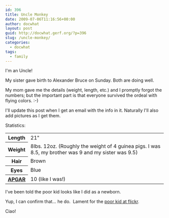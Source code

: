 ```yaml
---
id: 396
title: Uncle Monkey
date: 2009-07-06T11:16:56+00:00
author: docwhat
layout: post
guid: http://docwhat.gerf.org/?p=396
slug: /uncle-monkey/
categories:
  - docwhat
tags:
  - family
---
```

I'm an Uncle!

My sister gave birth to Alexander Bruce on Sunday.  Both are doing well.

My mom gave me the details (weight, length, etc.) and I promptly forgot the numbers; but the important part is that everyone survived the ordeal with flying colors. :-)

I'll update this post when I get an email with the info in it.  Naturally I'll also add pictures as I get them.

Statistics:

<table border="0">
<tbody>
<tr>
<th>Length</th>
<td>21"</td>
</tr>
<tr>
<th>Weight</th>
<td>8lbs. 12oz. (Roughly the weight of 4 guinea pigs. I was  8.5, my brother was 9 and my sister was 9.5)</td>
</tr>
<tr>
<th>Hair</th>
<td>Brown</td>
</tr>
<tr>
<th>Eyes</th>
<td>Blue</td>
</tr>
<tr>
<th><a href="http://kidshealth.org/parent/newborn/first_days/apgar.html">APGAR</a></th>
<td>10 (like I was!)</td>
</tr>
</tbody></table>

I've been told the poor kid looks like I did as a newborn.

Yup, I can confirm that... he do.  Lament for the [poor kid at
flickr](https://www.flickr.com/photos/docwhat/sets/72157621387476120/ "Photos of Alexander Bruce").

Ciao!
